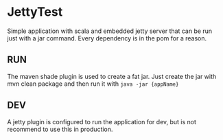 
# JettyTest

Simple application with scala and embedded jetty server that can be run just with a jar command. Every dependency is in the pom for a reason.

## RUN

The maven shade plugin is used to create a fat jar. Just create the jar with mvn clean package and then run it with
`java -jar {appName}`

## DEV

A jetty plugin is configured to run the application for dev, but is not recommend to use this in production.

